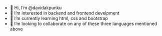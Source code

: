 - 👋 Hi, I’m @davidakpunku
- 👀 I’m interested in backend and frontend develpment
- 🌱 I’m currently learning html, css and bootstrap 
- 💞️ I’m looking to collaborate on any  of these three languages mentioned above

<!---
davidakpunku/davidakpunku is a ✨ special ✨ repository because its `README.md` (this file) appears on your GitHub profile.
You can click the Preview link to take a look at your changes.
--->
